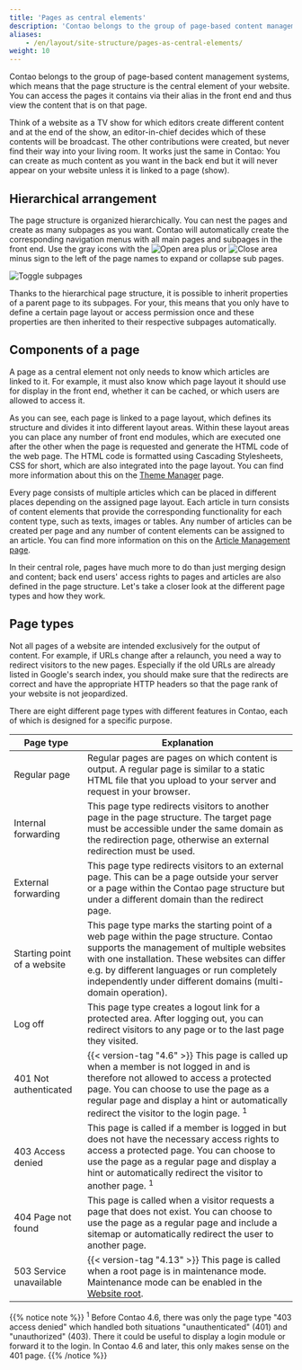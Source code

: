 ```yaml
---
title: 'Pages as central elements'
description: 'Contao belongs to the group of page-based content management systems, which means that the page structure is the central element of your website.'
aliases:
    - /en/layout/site-structure/pages-as-central-elements/
weight: 10
---
```


Contao belongs to the group of page-based content management systems, which means that the page structure is the central
element of your website. You can access the pages it contains via their alias in the front end and thus view the content 
that is on that page.

Think of a website as a TV show for which editors create different content and at the end of the show, an editor-in-chief
decides which of these contents will be broadcast. The other contributions were created, but never find their way into
your living room. It works just the same in Contao: You can create as much content as you want in the back end but it will 
never appear on your website unless it is linked to a page (show).

## Hierarchical arrangement

The page structure is organized hierarchically. You can nest the pages and create as many subpages as you want. Contao will
automatically create the corresponding navigation menus with all main pages and subpages in the front end. Use the gray
icons with the ![Open area](/de/icons/folPlus.svg?classes=icon) plus or ![Close area](/de/icons/folMinus.svg?classes=icon) minus
sign to the left of the page names to expand or collapse sub pages.

![Toggle subpages](/de/layout/site-structure/images/en/toggle-subpages.png?classes=shadow)

Thanks to the hierarchical page structure, it is possible to inherit properties of a parent page to its subpages.
For your, this means that you only have to define a certain page layout or access permission once and these properties
are then inherited to their respective subpages automatically.

## Components of a page

A page as a central element not only needs to know which articles are linked to it. For example, it must also know which
page layout it should use for display in the front end, whether it can be cached, or which users are allowed to access it.

As you can see, each page is linked to a page layout, which defines its structure and divides it into different layout
areas. Within these layout areas you can place any number of front end modules, which are executed one after the other
when the page is requested and generate the HTML code of the web page. The HTML code is formatted using
Cascading Stylesheets, CSS for short, which are also integrated into the page layout. You can find more information
about this on the [Theme Manager](/en/layout/theme-manager/) page.

Every page consists of multiple articles which can be placed in different places depending on the assigned page layout.
Each article in turn consists of content elements that provide the corresponding functionality for each content type,
such as texts, images or tables. Any number of articles can be created per page and any number of content elements can be
assigned to an article. You can find more information on this on the [Article Management page](/en/article-management/).

In their central role, pages have much more to do than just merging design and content; back end users' access rights
to pages and articles are also defined in the page structure. Let's take a closer look at the different page types and
how they work.

## Page types

Not all pages of a website are intended exclusively for the output of content. For example, if URLs change after a
relaunch, you need a way to redirect visitors to the new pages. Especially if the old URLs are already listed in 
Google's search index, you should make sure that the redirects are correct and have the appropriate HTTP headers
so that the page rank of your website is not jeopardized.

There are eight different page types with different features in Contao, each of which is designed for a specific purpose.

| Page type | Explanation                                                                                                                                                                                                                                                                                         |
| --------- |-----------------------------------------------------------------------------------------------------------------------------------------------------------------------------------------------------------------------------------------------------------------------------------------------------|
| Regular page | Regular pages are pages on which content is output. A regular page is similar to a static HTML file that you upload to your server and request in your browser.                                                                                                                                     |
| Internal forwarding | This page type redirects visitors to another page in the page structure. The target page must be accessible under the same domain as the redirection page, otherwise an external redirection must be used.                                                                                          |
| External forwarding | This page type redirects visitors to an external page. This can be a page outside your server or a page within the Contao page structure but under a different domain than the redirect page.                                                                                                       |
| Starting point of a website | This page type marks the starting point of a web page within the page structure. Contao supports the management of multiple websites with one installation. These websites can differ e.g. by different languages or run completely independently under different domains (multi-domain operation). |
| Log off | This page type creates a logout link for a protected area. After logging out, you can redirect visitors to any page or to the last page they visited.                                                                                                                                               |
| 401 Not authenticated | {{< version-tag "4.6" >}} This page is called up when a member is not logged in and is therefore not allowed to access a protected page. You can choose to use the page as a regular page and display a hint or automatically redirect the visitor to the login page. <sup>1</sup>                  |
| 403 Access denied | This page is called if a member is logged in but does not have the necessary access rights to access a protected page. You can choose to use the page as a regular page and display a hint or automatically redirect the visitor to another page. <sup>1</sup>                                      |
| 404 Page not found | This page is called when a visitor requests a page that does not exist. You can choose to use the page as a regular page and include a sitemap or automatically redirect the user to another page.                                                                                                  |
| 503 Service unavailable | {{< version-tag "4.13" >}} This page is called when a root page is in maintenance mode. Maintenance mode can be enabled in the [Website root](../configure-pages/#website-settings).                                                                                                                |


{{% notice note %}}
<sup>1</sup> Before Contao 4.6, there was only the page type "403 access denied" which handled both situations "unauthenticated" (401) and "unauthorized" (403). There it could be useful to display a login module or forward it to the login. In Contao 4.6 and later, this only makes sense on the 401 page.
{{% /notice %}}
